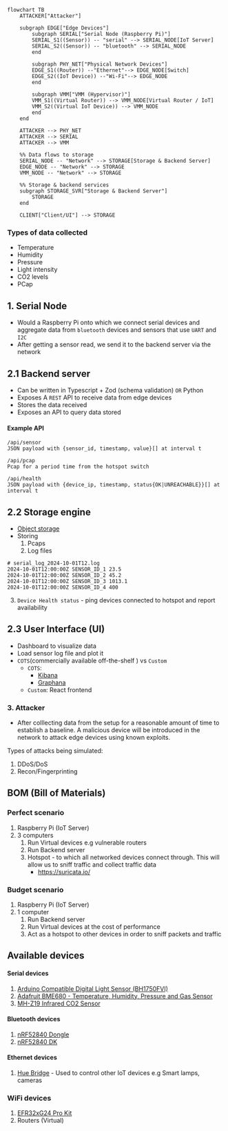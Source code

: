 ```mermaid
flowchart TB
    ATTACKER["Attacker"]

    subgraph EDGE["Edge Devices"]
        subgraph SERIAL["Serial Node (Raspberry Pi)"]
        SERIAL_S1((Sensor)) -- "serial" --> SERIAL_NODE[IoT Server]
        SERIAL_S2((Sensor)) -- "bluetooth" --> SERIAL_NODE
        end

        subgraph PHY_NET["Physical Network Devices"]
        EDGE_S1((Router)) --"Ethernet"--> EDGE_NODE[Switch]
        EDGE_S2((IoT Device)) --"Wi-Fi"--> EDGE_NODE
        end

        subgraph VMM["VMM (Hypervisor)"]
        VMM_S1((Virtual Router)) --> VMM_NODE[Virtual Router / IoT]
        VMM_S2((Virtual IoT Device)) --> VMM_NODE
        end
    end

    ATTACKER --> PHY_NET
    ATTACKER --> SERIAL
    ATTACKER --> VMM

    %% Data flows to storage
    SERIAL_NODE -- "Network" --> STORAGE[Storage & Backend Server]
    EDGE_NODE -- "Network" --> STORAGE
    VMM_NODE -- "Network" --> STORAGE

    %% Storage & backend services
    subgraph STORAGE_SVR["Storage & Backend Server"]
        STORAGE
    end

    CLIENT["Client/UI"] --> STORAGE
```

### Types of data collected

-   Temperature
-   Humidity
-   Pressure
-   Light intensity
-   CO2 levels
-   PCap

## 1. Serial Node

-   Would a Raspberry Pi onto which we connect serial devices and aggregate data from `bluetooth` devices and sensors that use `UART` and `I2C`
-   After getting a sensor read, we send it to the backend server via the network

## 2.1 Backend server

-   Can be written in Typescript + Zod (schema validation) `OR` Python
-   Exposes A `REST` API to receive data from edge devices
-   Stores the data received
-   Exposes an API to query data stored

#### Example API

```
/api/sensor
JSON payload with {sensor_id, timestamp, value}[] at interval t
```

```
/api/pcap
Pcap for a period time from the hotspot switch
```

```
/api/health
JSON payload with {device_ip, timestamp, status{OK|UNREACHABLE}}[] at interval t
```

## 2.2 Storage engine

-   [Object storage](https://aws.amazon.com/what-is/object-storage/)
-   Storing
    1.  Pcaps
    2.  Log files

```log
# serial_log_2024-10-01T12.log
2024-10-01T12:00:00Z SENSOR_ID_1 23.5
2024-10-01T12:00:00Z SENSOR_ID_2 45.2
2024-10-01T12:00:00Z SENSOR_ID_3 1013.1
2024-10-01T12:00:00Z SENSOR_ID_4 400
```

3. `Device Health status` - ping devices connected to hotspot and report availability

## 2.3 User Interface (UI)

-   Dashboard to visualize data
-   Load sensor log file and plot it
-   `COTS`(commercially available off-the-shelf ) vs `Custom`
    -   `COTS`:
        -   [Kibana](https://www.elastic.co/kibana)
        -   [Graphana](https://grafana.com/)
    -   `Custom`: React frontend

### 3. Attacker

-   After colllecting data from the setup for a reasonable amount of time to establish a baseline. A malicious device will be introduced in the network to attack edge devices using known exploits.

Types of attacks being simulated:

1. DDoS/DoS
2. Recon/Fingerprinting

## BOM (Bill of Materials)

### Perfect scenario

1. Raspberry Pi (IoT Server)
1. 3 computers
    1. Run Virtual devices e.g vulnerable routers
    2. Run Backend server
    3. Hotspot - to which all networked devices connect through. This will allow us to sniff traffic and collect traffic data
        - https://suricata.io/

### Budget scenario

1. Raspberry Pi (IoT Server)
2. 1 computer
    1. Run Backend server
    1. Run Virtual devices at the cost of performance
    1. Act as a hotspot to other devices in order to sniff packets and traffic

## Available devices

#### Serial devices

1. [Arduino Compatible Digital Light Sensor (BH1750FVI)](https://www.pishop.ca/product/arduino-compatible-digital-light-sensor-bh1750fvi/)
2. [Adafruit BME680 - Temperature, Humidity, Pressure and Gas Sensor
   ](https://www.pishop.ca/product/adafruit-bme680-temperature-humidity-pressure-and-gas-sensor/)
3. [MH-Z19 Infrared CO2 Sensor](https://www.amazon.ca/Infrared-Monitor-Dioxide-MH-Z19B-0-5000PPM/dp/B07KDPDH76)

#### Bluetooth devices

1. [nRF52840 Dongle
   ](https://www.nordicsemi.com/Products/Development-hardware/nRF52840-Dongle)
1. [nRF52840 DK](https://www.nordicsemi.com/Products/Development-hardware/nRF52840-DK)

#### Ethernet devices

1. [Hue Bridge](https://www.philips-hue.com/en-ca/p/hue-bridge/046677458478#overview) - Used to control other IoT devices e.g Smart lamps, cameras

### WiFi devices

1. [EFR32xG24 Pro Kit](https://www.silabs.com/development-tools/wireless/efr32xg24-pro-kit-10-dbm?tab=overview)
1. Routers (Virtual)
